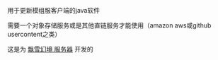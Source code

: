 用于更新模组服客户端的java软件

需要一个对象存储服务或是其他直链服务才能使用（amazon aws或github usercontent之类）

这是为 [飘雪幻境 服务器](https://play.mcmod.cn/sv20185965.html) 开发的